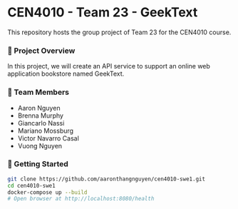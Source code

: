 # CEN4010 - Team 23 - GeekText

This repository hosts the group project of Team 23 for the CEN4010 course.

### 🌱 Project Overview

In this project, we will create an API service to support an online web application bookstore named GeekText.

### 👏 Team Members

- Aaron Nguyen
- Brenna Murphy
- Giancarlo Nassi
- Mariano Mossburg
- Victor Navarro Casal
- Vuong Nguyen

### 🍼 Getting Started

```bash
git clone https://github.com/aaronthangnguyen/cen4010-swe1.git
cd cen4010-swe1
docker-compose up --build
# Open browser at http://localhost:8080/health
```
